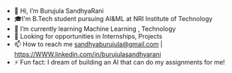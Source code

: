 - 👋 Hi, I’m Burujula SandhyaRani
- 🎓I'm B.Tech student pursuing AI&ML at NRI Institute of Technology
- 🌱 I’m currently learning  Machine Learning , Technology
- 🎯 Looking for opportunities in Internships, Projects
- 📫 How to reach me sandhyaburujula@gmail.com | https://WWW.linkedin.com/in/burujulasandhyarani
- ⚡ Fun fact: I dream of building an AI that can do my assignments for me!

<!---
 

